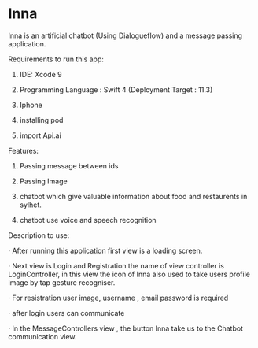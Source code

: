 # Inna

Inna is an artificial chatbot (Using Dialogueflow) and a message passing application.

Requirements to run this app:

1. IDE: Xcode 9

2. Programming Language : Swift 4 (Deployment Target : 11.3)

3. Iphone

4. installing pod

5. import Api.ai


Features:

1. Passing message between ids

2. Passing Image

3. chatbot which give valuable information about food and restaurents in sylhet.

4. chatbot use voice and speech recognition


Description to use:

·      After running this application first view is a loading screen.

·      Next view is Login and Registration the name of view controller is LoginController, in this view the icon of Inna also used to take users profile image by tap gesture recogniser.

·      For resistration user image, username , email password is required

·       after login users can communicate

·      In the MessageControllers view ,  the button Inna take us to the Chatbot communication view.


